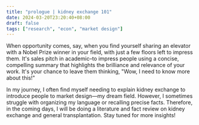 ```yaml
---
title: "prologue | kidney exchange 101"
date: 2024-03-20T23:20:40+08:00
draft: false
tags: ["research", "econ", "market design"]
---
```


When opportunity comes, say, when you find yourself sharing an elevator with a Nobel Prize winner in your field, with just a few floors left to impress them. It's sales pitch in academic–to impress people using a concise, compelling summary that highlights the brilliance and relevance of your work. It's your chance to leave them thinking, "Wow, I need to know more about this!"

In my journey, I often find myself needing to explain kidney exchange to introduce people to market design—my dream field. However, I sometimes struggle with organizing my language or recalling precise facts. Therefore, in the coming days, I will be doing a literature and fact review on kidney exchange and general transplantation. Stay tuned for more insights!
